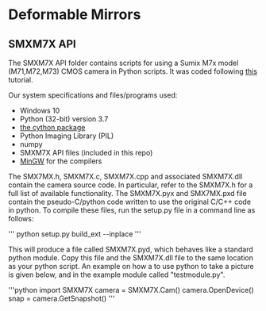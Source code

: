 # Deformable Mirrors

## SMXM7X API
The SMXM7X API folder contains scripts for using a Sumix M7x model (M71,M72,M73) CMOS camera in Python scripts. It was coded following [this](https://riptutorial.com/cython/example/11296/wrapping-a-dll--cplusplus-to-cython-to-python) tutorial.

Our system specifications and files/programs used:
- Windows 10
- Python (32-bit) version 3.7
- [the cython package](https://cython.org/)
- Python Imaging Library (PIL)
- numpy
- SMXM7X API files (included in this repo)
- [MinGW](http://www.mingw.org/) for the compilers

The SMX7MX.h, SMXM7X.c, SMXM7X.cpp and associated SMXM7X.dll contain the camera source code. In particular, refer to the SMXM7X.h for a full list of available functionality. The SMXM7X.pyx and SMX7MX.pxd file contain the pseudo-C/python code written to use the original C/C++ code in python. To compile these files, run the setup.py file in a command line as follows:

'''
python setup.py build_ext --inplace
'''

This will produce a file called SMXM7X.pyd, which behaves like a standard python module. Copy this file and the SMXM7X.dll file to the same location as your python script. An example on how a to use python to take a picture is given below, and in the example module called "testmodule.py".

'''python
import SMXM7X
camera = SMXM7X.Cam()
camera.OpenDevice()
snap = camera.GetSnapshot()
'''
